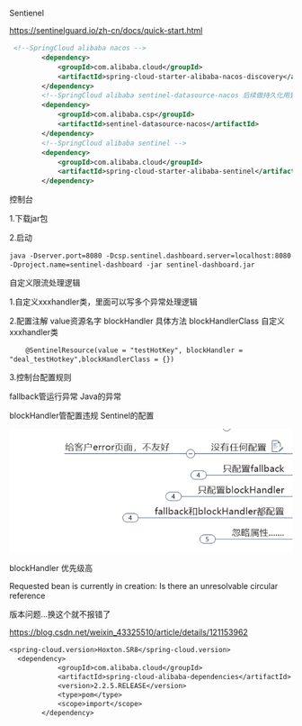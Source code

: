Sentienel

https://sentinelguard.io/zh-cn/docs/quick-start.html

```xml
 <!--SpringCloud alibaba nacos -->
        <dependency>
            <groupId>com.alibaba.cloud</groupId>
            <artifactId>spring-cloud-starter-alibaba-nacos-discovery</artifactId>
        </dependency>
        <!--SpringCloud alibaba sentinel-datasource-nacos 后续做持久化用到-->
        <dependency>
            <groupId>com.alibaba.csp</groupId>
            <artifactId>sentinel-datasource-nacos</artifactId>
        </dependency>
        <!--SpringCloud alibaba sentinel -->
        <dependency>
            <groupId>com.alibaba.cloud</groupId>
            <artifactId>spring-cloud-starter-alibaba-sentinel</artifactId>
        </dependency>
```

控制台

1.下载jar包

2.启动

```
java -Dserver.port=8080 -Dcsp.sentinel.dashboard.server=localhost:8080 -Dproject.name=sentinel-dashboard -jar sentinel-dashboard.jar
```



自定义限流处理逻辑

1.自定义xxxhandler类，里面可以写多个异常处理逻辑

2.配置注解 value资源名字  blockHandler 具体方法  blockHandlerClass 自定义xxxhandler类

```
    @SentinelResource(value = "testHotKey", blockHandler = "deal_testHotkey",blockHandlerClass = {})

```

3.控制台配置规则







fallback管运行异常  Java的异常

blockHandler管配置违规  Sentinel的配置



![image-20231112171401277](Sentienel.assets/image-20231112171401277.png)

blockHandler 优先级高



Requested bean is currently in creation: Is there an unresolvable circular reference



版本问题...换这个就不报错了

https://blog.csdn.net/weixin_43325510/article/details/121153962

```
<spring-cloud.version>Hoxton.SR8</spring-cloud.version>
  <dependency>
            <groupId>com.alibaba.cloud</groupId>
            <artifactId>spring-cloud-alibaba-dependencies</artifactId>
            <version>2.2.5.RELEASE</version>
            <type>pom</type>
            <scope>import</scope>
        </dependency>
```

